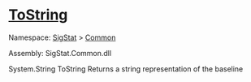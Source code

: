 # [ToString](./Baseline-100663332.md)

Namespace: [SigStat]() > [Common](./../README.md)

Assembly: SigStat.Common.dll

System.String   ToString    Returns a string representation of the baseline
